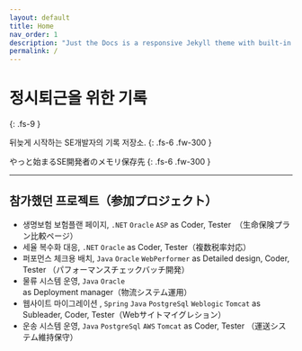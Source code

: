 ```yaml
---
layout: default
title: Home
nav_order: 1
description: "Just the Docs is a responsive Jekyll theme with built-in search that is easily customizable and hosted on GitHub Pages."
permalink: /
---
```

# 정시퇴근을 위한 기록
{: .fs-9 }

뒤늦게 시작하는 SE개발자의 기록 저장소.
{: .fs-6 .fw-300 }

やっと始まるSE開発者のメモリ保存先
{: .fs-6 .fw-300 }

<!-- [Get started now](#getting-started){: .btn .btn-primary .fs-5 .mb-4 .mb-md-0 .mr-2 }
[View it on GitHub][Just the Docs repo]{: .btn .fs-5 .mb-4 .mb-md-0 } -->

---

<!-- {: .warning }
> This website documents the features of the current `main` branch of the Just the Docs theme. See [the CHANGELOG]({% link CHANGELOG.md %}) for a list of releases, new features, and bug fixes.

Just the Docs is a theme for generating static websites with [Jekyll]. You can write source files for your web pages using [Markdown], the [Liquid] templating language, and HTML.[^1] Jekyll builds your site by converting all files that have [front matter] to HTML. Your [Jekyll configuration] file determines which theme to use, and sets general parameters for your site, such as the URL of its home page.

Jekyll builds this Just the Docs theme docs website using the theme itself. These web pages show how your web pages will look *by default* when you use this theme. But you can easily *[customize]* the theme to make them look completely different!

Browse the docs to learn more about how to use this theme. -->

## 참가했던 프로젝트（参加プロジェクト）

- 생명보험 보험플랜 페이지, `.NET` `Oracle` `ASP` as Coder, Tester　（生命保険プラン比較ページ） 
- 세율 복수화 대응, `.NET` `Oracle`  as Coder, Tester（複数税率対応）
- 퍼포먼스 체크용 배치, `Java` `Oracle` `WebPerformer` as Detailed design, Coder, Tester （パフォーマンスチェックバッチ開発）
- 물류 시스템 운영, `Java` `Oracle` as Deployment manager（物流システム運用）
- 웹사이트 마이그레이션 , `Spring` `Java` `PostgreSql` `Weblogic` `Tomcat`  as Subleader, Coder, Tester（Webサイトマイグレション）
- 운송 시스템 운영, `Java` `PostgreSql` `AWS` `Tomcat` as Coder, Tester （運送システム維持保守）

<!-- The [Just the Docs Template] provides the simplest, quickest, and easiest way to create a new website that uses the Just the Docs theme. To get started with creating a site, just click "[use the template]"!

{: .note }
To use the theme, you do ***not*** need to clone or fork the [Just the Docs repo]! You should do that only if you intend to browse the theme docs locally, contribute to the development of the theme, or develop a new theme based on Just the Docs.

You can easily set the site created by the template to be published on [GitHub Pages] – the [template README] file explains how to do that, along with other details.

If [Jekyll] is installed on your computer, you can also build and preview the created site *locally*. This lets you test changes before committing them, and avoids waiting for GitHub Pages.[^2] And you will be able to deploy your local build to a different platform than GitHub Pages.

More specifically, the created site:

- uses a gem-based approach, i.e. uses a `Gemfile` and loads the `just-the-docs` gem
- uses the [GitHub Pages / Actions workflow] to build and publish the site on GitHub Pages

Other than that, you're free to customize sites that you create with the template, however you like. You can easily change the versions of `just-the-docs` and Jekyll it uses, as well as adding further plugins.

{: .note }
See the theme [README][Just the Docs README] for how to use the theme as a gem without creating a new site. -->

<!-- ### Certificate -->

